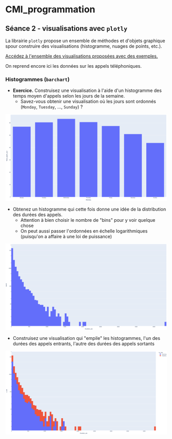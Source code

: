 # CMI_programmation

## Séance 2 - visualisations avec `plotly`

La librairie `plotly` propose un ensemble de méthodes et d'objets graphique spour construire des visualisations (histogramme, nuages de points, etc.).

[Accédez à l'ensemble des visualisations proposées avec des exemples.](https://plotly.com/python/plotly-express/#gallery)

On reprend encore ici les données sur les appels téléphoniques.

### Histogrammes (`barchart`)

* **Exercice.** Construisez une visualisation à l'aide d'un histogramme des temps moyen d'appels selon les jours de la semaine.
    * Savez-vous obtenir une visualisation où les jours sont ordonnés (`Monday`, `Tuesday`, ..., `Sunday`) ?

![](./Appels_Weekdays.png)

* Obtenez un histogramme qui cette fois donne une idée de la distribution des durées des appels.
    * Attention à bien choisir le nombre de "bins" pour y voir quelque chose
    * On peut aussi passer l'ordonnées en échelle logarithmiques (puisqu'on a affaire à une loi de puissance)

![](./Distribution_durees.png)

* Construisez une visualisation qui "empile" les histogrammes, l'un des durées des appels entrants, l'autre des durées des appels sortants

![](./Distribution_durees_in_out.png)

